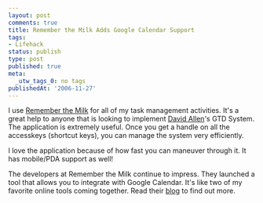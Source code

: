 ```yaml
---
layout: post
comments: true
title: Remember the Milk Adds Google Calendar Support
tags:
- Lifehack
status: publish
type: post
published: true
meta:
  _utw_tags_0: no tags
publishedAt: '2006-11-27'
---
```


I use <a title="RTM" href="http://blog.enlightsolutions.com/www.rememberthemilk.com">Remember the Milk</a> for all of my task management activities. It's a great help to anyone that is looking to implement <a title="David Allen" href="http://davidco.com/">David Allen</a>'s GTD System. The application is extremely useful. Once you get a handle on all the accesskeys (shortcut keys), you can manage the system very efficiently.

I love the application because of how fast you can maneuver through it. It has mobile/PDA support as well!

The developers at Remember the Milk continue to impress. They launched a tool that allows you to integrate with Google Calendar. It's like two of my favorite online tools coming together. Read their <a title="RTM Adds GCal Support" href="http://blog.rememberthemilk.com/2006/11/add-your-tasks-to-google-calendar.html">blog</a> to find out more.
